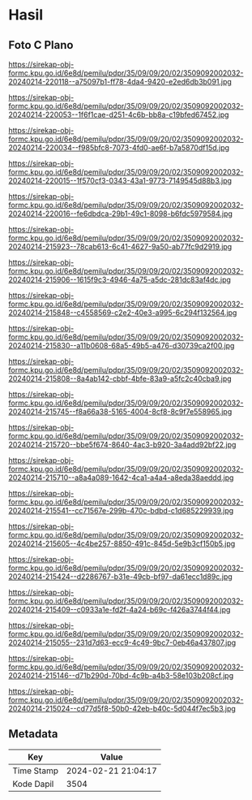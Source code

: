 # Hasil

## Foto C Plano

https://sirekap-obj-formc.kpu.go.id/6e8d/pemilu/pdpr/35/09/09/20/02/3509092002032-20240214-220118--a75097b1-ff78-4da4-9420-e2ed6db3b091.jpg

https://sirekap-obj-formc.kpu.go.id/6e8d/pemilu/pdpr/35/09/09/20/02/3509092002032-20240214-220053--1f6f1cae-d251-4c6b-bb8a-c19bfed67452.jpg

https://sirekap-obj-formc.kpu.go.id/6e8d/pemilu/pdpr/35/09/09/20/02/3509092002032-20240214-220034--f985bfc8-7073-4fd0-ae6f-b7a5870df15d.jpg

https://sirekap-obj-formc.kpu.go.id/6e8d/pemilu/pdpr/35/09/09/20/02/3509092002032-20240214-220015--1f570cf3-0343-43a1-9773-7149545d88b3.jpg

https://sirekap-obj-formc.kpu.go.id/6e8d/pemilu/pdpr/35/09/09/20/02/3509092002032-20240214-220016--fe6dbdca-29b1-49c1-8098-b6fdc5979584.jpg

https://sirekap-obj-formc.kpu.go.id/6e8d/pemilu/pdpr/35/09/09/20/02/3509092002032-20240214-215923--78cab613-6c41-4627-9a50-ab77fc9d2919.jpg

https://sirekap-obj-formc.kpu.go.id/6e8d/pemilu/pdpr/35/09/09/20/02/3509092002032-20240214-215906--1615f9c3-4946-4a75-a5dc-281dc83af4dc.jpg

https://sirekap-obj-formc.kpu.go.id/6e8d/pemilu/pdpr/35/09/09/20/02/3509092002032-20240214-215848--c4558569-c2e2-40e3-a995-6c294f132564.jpg

https://sirekap-obj-formc.kpu.go.id/6e8d/pemilu/pdpr/35/09/09/20/02/3509092002032-20240214-215830--a11b0608-68a5-49b5-a476-d30739ca2f00.jpg

https://sirekap-obj-formc.kpu.go.id/6e8d/pemilu/pdpr/35/09/09/20/02/3509092002032-20240214-215808--8a4ab142-cbbf-4bfe-83a9-a5fc2c40cba9.jpg

https://sirekap-obj-formc.kpu.go.id/6e8d/pemilu/pdpr/35/09/09/20/02/3509092002032-20240214-215745--f8a66a38-5165-4004-8cf8-8c9f7e558965.jpg

https://sirekap-obj-formc.kpu.go.id/6e8d/pemilu/pdpr/35/09/09/20/02/3509092002032-20240214-215720--bbe5f674-8640-4ac3-b920-3a4add92bf22.jpg

https://sirekap-obj-formc.kpu.go.id/6e8d/pemilu/pdpr/35/09/09/20/02/3509092002032-20240214-215710--a8a4a089-1642-4ca1-a4a4-a8eda38aeddd.jpg

https://sirekap-obj-formc.kpu.go.id/6e8d/pemilu/pdpr/35/09/09/20/02/3509092002032-20240214-215541--cc71567e-299b-470c-bdbd-c1d685229939.jpg

https://sirekap-obj-formc.kpu.go.id/6e8d/pemilu/pdpr/35/09/09/20/02/3509092002032-20240214-215605--4c4be257-8850-491c-845d-5e9b3cf150b5.jpg

https://sirekap-obj-formc.kpu.go.id/6e8d/pemilu/pdpr/35/09/09/20/02/3509092002032-20240214-215424--d2286767-b31e-49cb-bf97-da61ecc1d89c.jpg

https://sirekap-obj-formc.kpu.go.id/6e8d/pemilu/pdpr/35/09/09/20/02/3509092002032-20240214-215409--c0933a1e-fd2f-4a24-b69c-f426a3744f44.jpg

https://sirekap-obj-formc.kpu.go.id/6e8d/pemilu/pdpr/35/09/09/20/02/3509092002032-20240214-215055--231d7d63-ecc9-4c49-9bc7-0eb46a437807.jpg

https://sirekap-obj-formc.kpu.go.id/6e8d/pemilu/pdpr/35/09/09/20/02/3509092002032-20240214-215146--d71b290d-70bd-4c9b-a4b3-58e103b208cf.jpg

https://sirekap-obj-formc.kpu.go.id/6e8d/pemilu/pdpr/35/09/09/20/02/3509092002032-20240214-215024--cd77d5f8-50b0-42eb-b40c-5d044f7ec5b3.jpg


## Metadata

| Key        | Value               |
| ---------- | ------------------- |
| Time Stamp | 2024-02-21 21:04:17 |
| Kode Dapil | 3504                |



